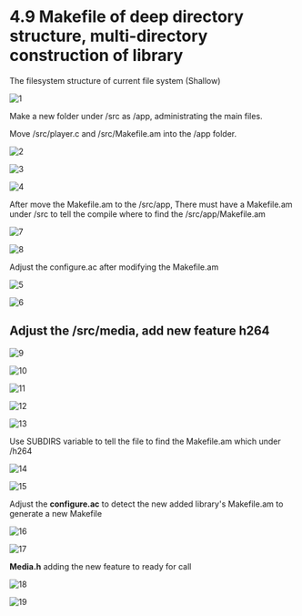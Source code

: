 # 4.9 Makefile of deep directory structure, multi-directory construction of library



The filesystem structure of current file system (Shallow)

![1](https://github.com/knightsummon/Makefile/blob/master/4.9%20Makefile%20of%20deep%20directory%20structure%2C%20multi-directory%20construction%20of%20library.assets/1.jpg)

Make a new folder under /src as /app, administrating the main files.

Move /src/player.c and /src/Makefile.am into the /app folder.

![2](https://github.com/knightsummon/Makefile/blob/master/4.9%20Makefile%20of%20deep%20directory%20structure%2C%20multi-directory%20construction%20of%20library.assets/2.jpg)

![3](https://github.com/knightsummon/Makefile/blob/master/4.9%20Makefile%20of%20deep%20directory%20structure%2C%20multi-directory%20construction%20of%20library.assets/3.jpg)

![4](https://github.com/knightsummon/Makefile/blob/master/4.9%20Makefile%20of%20deep%20directory%20structure%2C%20multi-directory%20construction%20of%20library.assets/4.jpg)

After move the Makefile.am to the /src/app, There must have a Makefile.am under /src to tell the compile where to find the /src/app/Makefile.am

 ![7](https://github.com/knightsummon/Makefile/blob/master/4.9%20Makefile%20of%20deep%20directory%20structure%2C%20multi-directory%20construction%20of%20library.assets/7.jpg)

![8](https://github.com/knightsummon/Makefile/blob/master/4.9%20Makefile%20of%20deep%20directory%20structure%2C%20multi-directory%20construction%20of%20library.assets/8.jpg)

Adjust the configure.ac after modifying the Makefile.am

![5](https://github.com/knightsummon/Makefile/blob/master/4.9%20Makefile%20of%20deep%20directory%20structure%2C%20multi-directory%20construction%20of%20library.assets/5.jpg)

![6](https://github.com/knightsummon/Makefile/blob/master/4.9%20Makefile%20of%20deep%20directory%20structure%2C%20multi-directory%20construction%20of%20library.assets/6.jpg)



## Adjust the /src/media, add new feature h264

![9](https://github.com/knightsummon/Makefile/blob/master/4.9%20Makefile%20of%20deep%20directory%20structure%2C%20multi-directory%20construction%20of%20library.assets/9.jpg)

![10](https://github.com/knightsummon/Makefile/blob/master/4.9%20Makefile%20of%20deep%20directory%20structure%2C%20multi-directory%20construction%20of%20library.assets/10.jpg)

![11](https://github.com/knightsummon/Makefile/blob/master/4.9%20Makefile%20of%20deep%20directory%20structure%2C%20multi-directory%20construction%20of%20library.assets/11.jpg)

![12](https://github.com/knightsummon/Makefile/blob/master/4.9%20Makefile%20of%20deep%20directory%20structure%2C%20multi-directory%20construction%20of%20library.assets/12.jpg)

![13](https://github.com/knightsummon/Makefile/blob/master/4.9%20Makefile%20of%20deep%20directory%20structure%2C%20multi-directory%20construction%20of%20library.assets/13.jpg)

Use SUBDIRS variable to tell the file to find the Makefile.am which under /h264

![14](https://github.com/knightsummon/Makefile/blob/master/4.9%20Makefile%20of%20deep%20directory%20structure%2C%20multi-directory%20construction%20of%20library.assets/14.jpg)

![15](https://github.com/knightsummon/Makefile/blob/master/4.9%20Makefile%20of%20deep%20directory%20structure%2C%20multi-directory%20construction%20of%20library.assets/15.jpg)

 Adjust the **configure.ac** to detect the new added library's Makefile.am to generate a new Makefile

![16](https://github.com/knightsummon/Makefile/blob/master/4.9%20Makefile%20of%20deep%20directory%20structure%2C%20multi-directory%20construction%20of%20library.assets/16.jpg)

![17](https://github.com/knightsummon/Makefile/blob/master/4.9%20Makefile%20of%20deep%20directory%20structure%2C%20multi-directory%20construction%20of%20library.assets/17.jpg)

**Media.h** adding the new feature to ready for call

![18](https://github.com/knightsummon/Makefile/blob/master/4.9%20Makefile%20of%20deep%20directory%20structure%2C%20multi-directory%20construction%20of%20library.assets/18.jpg)

![19](https://github.com/knightsummon/Makefile/blob/master/4.9%20Makefile%20of%20deep%20directory%20structure%2C%20multi-directory%20construction%20of%20library.assets/19.jpg)
